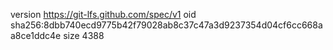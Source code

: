 version https://git-lfs.github.com/spec/v1
oid sha256:8dbb740ecd9775b42f79028ab8c37c47a3d9237354d04cf6cc668aa8ce1ddc4e
size 4388
